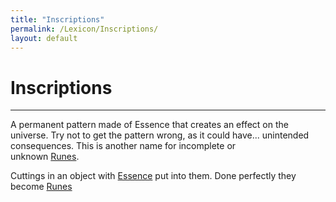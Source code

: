 ```yaml
---
title: "Inscriptions"
permalink: /Lexicon/Inscriptions/
layout: default
---
```

# Inscriptions
---
A permanent pattern made of Essence that creates an effect on the universe. Try not to get the pattern wrong, as it could have...  unintended consequences. This is another name for incomplete or  
unknown [Runes](Runes.md).


Cuttings in an object with [Essence](Essence.md) put into them. Done perfectly they become [Runes](Runes.md)